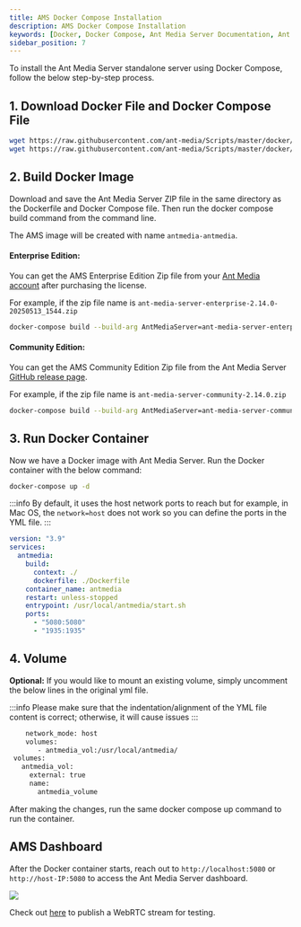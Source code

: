 ```yaml
---
title: AMS Docker Compose Installation
description: AMS Docker Compose Installation
keywords: [Docker, Docker Compose, Ant Media Server Documentation, Ant Media Server Tutorials]
sidebar_position: 7
---
```


To install the Ant Media Server standalone server using Docker Compose, follow the below step-by-step process.

## 1. Download Docker File and Docker Compose File

```bash
wget https://raw.githubusercontent.com/ant-media/Scripts/master/docker/docker-compose.yml
wget https://raw.githubusercontent.com/ant-media/Scripts/master/docker/Dockerfile_Process -O Dockerfile
```

## 2. Build Docker Image

Download and save the Ant Media Server ZIP file in the same directory as the Dockerfile and Docker Compose file. Then run the docker compose build command from the command line.

The AMS image will be created with name `antmedia-antmedia`.

#### Enterprise Edition:

You can get the AMS Enterprise Edition Zip file from your [Ant Media account](https://antmedia.io) after purchasing the license.

For example, if the zip file name is `ant-media-server-enterprise-2.14.0-20250513_1544.zip`

```bash
docker-compose build --build-arg AntMediaServer=ant-media-server-enterprise-2.14.0-20250513_1544.zip
```

#### Community Edition:

You can get the AMS Community Edition Zip file from the Ant Media Server [GitHub release page](https://github.com/ant-media/Ant-Media-Server/releases).

For example, if the zip file name is `ant-media-server-community-2.14.0.zip`

```bash
docker-compose build --build-arg AntMediaServer=ant-media-server-community-2.14.0.zip
```
    
## 3. Run Docker Container

Now we have a Docker image with Ant Media Server. Run the Docker container with the below command:

```bash
docker-compose up -d
```

:::info
By default, it uses the host network ports to reach but for example, in Mac OS, the⁣ `network=host` does not work so you can define the ports in the YML file.
:::

```yml
version: "3.9"
services:
  antmedia:
    build: 
      context: ./
      dockerfile: ./Dockerfile
    container_name: antmedia
    restart: unless-stopped
    entrypoint: /usr/local/antmedia/start.sh
    ports:
      - "5080:5080"
      - "1935:1935"
```

## 4. Volume

**Optional:** If you would like to mount an existing volume, simply uncomment the below lines in the original yml file.

:::info
Please make sure that the indentation/alignment of the YML file content is correct; otherwise, it will cause issues
:::

```bash
    network_mode: host
    volumes:
       - antmedia_vol:/usr/local/antmedia/
 volumes:
   antmedia_vol:
     external: true
     name:
       antmedia_volume
```

After making the changes, run the same docker compose up command to run the container.

## AMS Dashboard

After the Docker container starts, reach out to `http://localhost:5080` or `http://host-IP:5080` to access the Ant Media Server dashboard.

![](@site/static/img/docker-installation.webp)

Check out [here](https://antmedia.io/docs/guides/publish-live-stream/webrtc/) to publish a WebRTC stream for testing.
